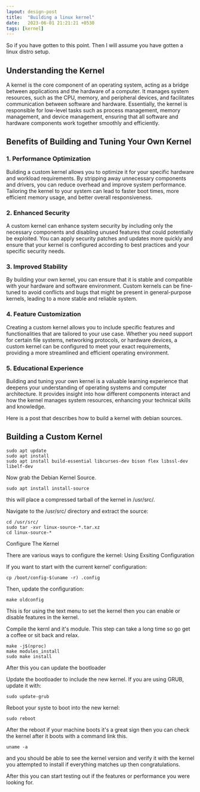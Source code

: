 ```yaml
---
layout: design-post
title:  "Building a linux kernel"
date:   2023-06-01 21:21:21 +0530
tags: [kernel]
---
```




So if you have gotten to this point. Then I will assume you have gotten a linux distro setup. 

## Understanding the Kernel

A kernel is the core component of an operating system, acting as a bridge between applications and the hardware of a computer. It manages system resources, such as the CPU, memory, and peripheral devices, and facilitates communication between software and hardware. Essentially, the kernel is responsible for low-level tasks such as process management, memory management, and device management, ensuring that all software and hardware components work together smoothly and efficiently.

## Benefits of Building and Tuning Your Own Kernel

### 1. Performance Optimization

Building a custom kernel allows you to optimize it for your specific hardware and workload requirements. By stripping away unnecessary components and drivers, you can reduce overhead and improve system performance. Tailoring the kernel to your system can lead to faster boot times, more efficient memory usage, and better overall responsiveness.

### 2. Enhanced Security

A custom kernel can enhance system security by including only the necessary components and disabling unused features that could potentially be exploited. You can apply security patches and updates more quickly and ensure that your kernel is configured according to best practices and your specific security needs.

### 3. Improved Stability

By building your own kernel, you can ensure that it is stable and compatible with your hardware and software environment. Custom kernels can be fine-tuned to avoid conflicts and bugs that might be present in general-purpose kernels, leading to a more stable and reliable system.

### 4. Feature Customization

Creating a custom kernel allows you to include specific features and functionalities that are tailored to your use case. Whether you need support for certain file systems, networking protocols, or hardware devices, a custom kernel can be configured to meet your exact requirements, providing a more streamlined and efficient operating environment.

### 5. Educational Experience

Building and tuning your own kernel is a valuable learning experience that deepens your understanding of operating systems and computer architecture. It provides insight into how different components interact and how the kernel manages system resources, enhancing your technical skills and knowledge.

Here is a post that describes how to build a kernel with debian sources.


## Building a Custom Kernel

```
sudo apt update
sudo apt install
sudo apt install build-essential libcurses-dev bison flex libssl-dev libelf-dev
```

 Now grab the Debian Kernel Source.

```
sudo apt install install-source
```

this will place a compressed tarball of the kernel in /usr/src/.

Navigate to the /usr/src/ directory and extract the source:

```
cd /usr/src/
sudo tar -xvr linux-source-*.tar.xz
cd linux-source-*
```

Configure The Kernel

There are various ways to configure the kernel:
Using Exsiting Configuration

If you want to start with the current kernel' configuration:

```
cp /boot/config-$(uname -r) .config
```

Then, update the configuration:

```
make oldconfig
```

This is for using the text menu to set the kernel then you can enable or disable features in the kernel.

Compile the kernl and it's module. This step can take a long time so go get a coffee or sit back and relax. 

```
make -j$(nproc)
make modules_install
sudo make install 
```

After this you can update the bootloader

Update the bootloader to include the new kernel. If you are using GRUB, update it with:

```
sudo update-grub
```

Reboot your syste to boot into the new kernel:

```
sudo reboot
```


After the reboot if your machine boots it's a great sign then you can check the kernel after it boots with a command link this.

```
uname -a 
```

and you should be able to see the kernel version and verify it with the kernel you attempted to install if everything matches up then congratulations.

After this you can start testing out if the features or performance you were looking for.



